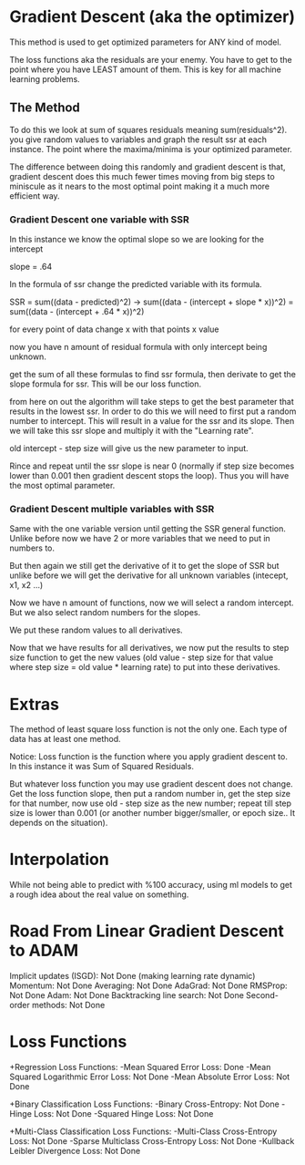 # Gradient Descent (aka the optimizer)

This method is used to get optimized parameters for ANY kind of model. 

The loss functions aka the residuals are your enemy. You have to get to the point where you have LEAST amount of them. This is key for all machine learning problems.

## The Method

To do this we look at sum of squares residuals meaning sum(residuals^2). 
you give random values to variables and graph the result ssr at each instance. The point where the maxima/minima is your optimized parameter. 

The difference between doing this randomly and gradient descent is that, gradient descent does this much fewer times moving from big steps to miniscule as it nears to the most optimal point making it a much more efficient way.

### Gradient Descent one variable with SSR

In this instance we know the optimal slope so we are looking for the intercept

slope = .64

In the formula of ssr change the predicted variable with its formula. 

SSR = sum((data - predicted)^2) -> sum((data - (intercept + slope * x))^2)
								 = sum((data - (intercept + .64 * x))^2)

for every point of data change x with that points x value

now you have n amount of residual formula with only intercept being unknown. 

get the sum of all these formulas to find ssr formula, then derivate to get the slope formula for ssr. This will be our loss function.

from here on out the algorithm will take steps to get the best parameter that results in the lowest ssr. In order to do this we will need to first put a random number to intercept. This will result in a value for the ssr and its slope. Then we will take this ssr slope and multiply it with the "Learning rate". 

old intercept - step size will give us the new parameter to input. 

Rince and repeat until the ssr slope is near 0 (normally if step size becomes lower than 0.001 then gradient descent stops the loop). Thus you will have the most optimal parameter.

### Gradient Descent multiple variables with SSR

Same with the one variable version until getting the SSR general function. Unlike before now we have 2 or more variables that we need to put in numbers to.

But then again we still get the derivative of it to get the slope of SSR but unlike before we will get the derivative for all unknown variables (intecept, x1, x2 ...) 

Now we have n amount of functions, now we will select a random intercept. But we also select random numbers for the slopes.

We put these random values to all derivatives.

Now that we have results for all derivatives, we now put the results to step size function to get the new values (old value - step size for that value where step size = old value * learning rate) to put into these derivatives.

# Extras

The method of least square loss function is not the only one. Each type of data has at least one method.

Notice: Loss function is the function where you apply gradient descent to. In this instance it was Sum of Squared Residuals.

But whatever loss function you may use gradient descent does not change. Get the loss function slope, then put a random number in, get the step size for that number, now use old - step size as the new number; repeat till step size is lower than 0.001 (or another number bigger/smaller, or epoch size.. It depends on the situation). 

# Interpolation

While not being able to predict with %100 accuracy, using ml models to get a rough idea about the real value on something.

# Road From Linear Gradient Descent to ADAM

Implicit updates (ISGD): Not Done (making learning rate dynamic)
Momentum: Not Done
Averaging: Not Done
AdaGrad: Not Done
RMSProp: Not Done
Adam: Not Done
Backtracking line search: Not Done
Second-order methods: Not Done


# Loss Functions

+Regression Loss Functions:
    -Mean Squared Error Loss: Done
    -Mean Squared Logarithmic Error Loss: Not Done
    -Mean Absolute Error Loss: Not Done

+Binary Classification Loss Functions:
    -Binary Cross-Entropy: Not Done
    -Hinge Loss: Not Done
    -Squared Hinge Loss: Not Done

+Multi-Class Classification Loss Functions:
    -Multi-Class Cross-Entropy Loss: Not Done
    -Sparse Multiclass Cross-Entropy Loss: Not Done
    -Kullback Leibler Divergence Loss: Not Done

